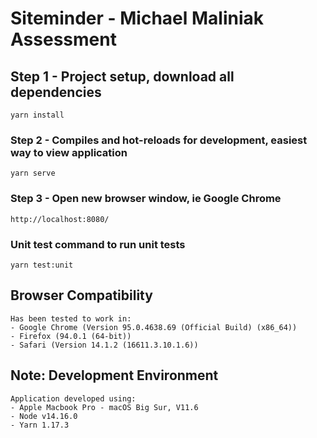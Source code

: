 # Siteminder - Michael Maliniak Assessment

## Step 1 - Project setup, download all dependencies
```
yarn install
```

### Step 2 - Compiles and hot-reloads for development, easiest way to view application
```
yarn serve
```

### Step 3 - Open new browser window, ie Google Chrome
```
http://localhost:8080/
```

### Unit test command to run  unit tests
```
yarn test:unit
```

## Browser Compatibility
```
Has been tested to work in: 
- Google Chrome (Version 95.0.4638.69 (Official Build) (x86_64))
- Firefox (94.0.1 (64-bit)) 
- Safari (Version 14.1.2 (16611.3.10.1.6))
```

## Note: Development Environment
```
Application developed using: 
- Apple Macbook Pro - macOS Big Sur, V11.6
- Node v14.16.0
- Yarn 1.17.3
```
